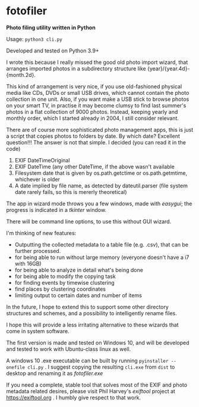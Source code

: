 # fotofiler
**Photo filing utility written in Python**

Usage:
`python3 cli.py`

Developed and tested on Python 3.9+

I wrote this because I really missed the good old photo import wizard, that arranges imported photos in a subdirectory structure like {year}/{year.4d}-{month.2d}. 

This kind of arrangement is very nice, if you use old-fashioned physical media like CDs, DVDs or small USB drives, which cannot contain the photo collection in one unit.
Also, if you want make a USB stick to browse photos on your smart TV, in practise it may become clumsy to find last summer's photos in a flat collection of 9000 photos.
Instead, keeping yearly and monthly order, which I started already in 2004, I still consider relevant. 

There are of course more sophisticated photo management apps, this is just a script that copies photos to folders by date.
By which date? Excellent question!!! The answer is not that simple. I decided (you can read it in the code)

1. EXIF DateTimeOriginal
2. EXIF DateTime (any other DateTime, if the above wasn't available
3. Filesystem date that is given by os.path.getctime or os.path.getmtime, whichever is older
4. A date implied by file name, as detected by dateutil.parser (file system date rarely fails, so this is mererly theoretical)

The app in wizard mode throws you a few windows, made with _easygui_; the progress is indicated in a _tkinter_ window.

There will be command line options, to use this without GUI wizard.

I'm thinking of new features:
- Outputting the collected metadata to a table file (e.g. .csv), that can be further processed. 
- for being able to run without large memory (everyone doesn't have a i7 with 16GB)
- for being able to analyze in detail what's being done
- for being able to modify the copying task
- for finding events by timewise clustering 
- find places by clustering coordinates
- limiting output to certain dates and number of items

In the future, I hope to extend this to support some other directory structures and schemes, and a possibility to intelligently rename files.

I hope this will provide a less irritating alternative to these wizards that come in system software.

The first version is made and tested on Windows 10, and will be developed and tested to work with Ubuntu-class linux as well.

A windows 10 .exe executable can be built by running `pyinstaller --onefile cli.py` . I suggest copying the resulting `cli.exe` from `dist` to desktop and renaming it as *fotofiler.exe*

If you need a complete, stable tool that solves most of the EXIF and photo metadata related desires, please visit Phil Harvey's *exiftool* project at https://exiftool.org . I humbly give respect to that work.
